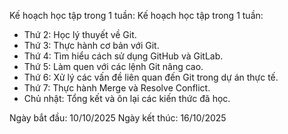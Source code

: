  Kế hoạch học tập trong 1 tuần:
Kế hoạch học tập trong 1 tuần:
- Thứ 2: Học lý thuyết về Git.
- Thứ 3: Thực hành cơ bản với Git.
- Thứ 4: Tìm hiểu cách sử dụng GitHub và GitLab.
- Thứ 5: Làm quen với các lệnh Git nâng cao.
- Thứ 6: Xử lý các vấn đề liên quan đến Git trong dự án thực tế.
- Thứ 7: Thực hành Merge và Resolve Conflict.
- Chủ nhật: Tổng kết và ôn lại các kiến thức đã học.

Ngày bắt đầu: 10/10/2025
Ngày kết thúc: 16/10/2025
